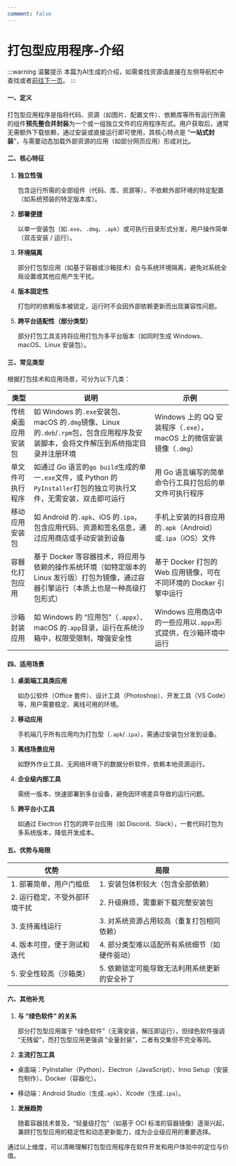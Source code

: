 ```yaml
---
comment: false
---
```

# 打包型应用程序-介绍

:::warning 温馨提示
本篇为AI生成的介绍，如需查找资源请直接在左侧导航栏中查找或者[前往下一页](/resources/application/pack/map)。
:::

#### 一、定义&#xA;

打包型应用程序是指将代码、资源（如图片、配置文件）、依赖库等所有运行所需的组件**预先整合并封装**为一个或一组独立文件的应用程序形式。用户获取后，通常无需额外下载依赖，通过安装或直接运行即可使用，其核心特点是 “**一站式封装**”，与需要动态加载外部资源的应用（如部分网页应用）形成对比。


#### 二、核心特征&#xA;



1.  **独立性强**

    包含运行所需的全部组件（代码、库、资源等），不依赖外部环境的特定配置（如系统预装的特定版本库）。


2.  **部署便捷**

    以单一安装包（如`.exe`、`.dmg`、`.apk`）或可执行目录形式分发，用户操作简单（双击安装 / 运行）。


3.  **环境隔离**

    部分打包型应用（如基于容器或沙箱技术）会与系统环境隔离，避免对系统全局设置或其他应用产生干扰。


4.  **版本固定性**

    打包时的依赖版本被锁定，运行时不会因外部依赖更新而出现兼容性问题。


5.  **跨平台适配性（部分类型）**

    部分打包工具支持将应用打包为多平台版本（如同时生成 Windows、macOS、Linux 安装包）。


#### 三、常见类型&#xA;

根据打包技术和应用场景，可分为以下几类：




| 类型&#xA;        | 说明&#xA;                                                                                        | 示例&#xA;                                                |
| -------------- | ---------------------------------------------------------------------------------------------- | ------------------------------------------------------ |
| 传统桌面应用安装包&#xA; | 如 Windows 的`.exe`安装包、macOS 的`.dmg`镜像、Linux 的`.deb`/`.rpm`包，包含应用程序及安装脚本，会将文件解压到系统指定目录并注册环境&#xA; | Windows 上的 QQ 安装程序（`.exe`），macOS 上的微信安装镜像（`.dmg`）&#xA; |
| 单文件可执行程序&#xA;  | 如通过 Go 语言的`go build`生成的单一`.exe`文件，或 Python 的`PyInstaller`打包的独立可执行文件，无需安装，双击即可运行&#xA;           | 用 Go 语言编写的简单命令行工具打包后的单文件可执行程序&#xA;                     |
| 移动应用安装包&#xA;   | 如 Android 的`.apk`、iOS 的`.ipa`，包含应用代码、资源和签名信息，通过应用商店或手动安装到设备&#xA;                               | 手机上安装的抖音应用的`.apk`（Android）或`.ipa`（iOS）文件&#xA;          |
| 容器化打包应用&#xA;   | 基于 Docker 等容器技术，将应用与依赖的操作系统环境（如特定版本的 Linux 发行版）打包为镜像，通过容器引擎运行（本质上也是一种高级打包形式）&#xA;              | 基于 Docker 打包的 Web 应用镜像，可在不同环境的 Docker 引擎中运行&#xA;       |
| 沙箱封装应用&#xA;    | 如 Windows 的 “应用包”（`.appx`）、macOS 的`.app`目录，运行在系统沙箱中，权限受限制，增强安全性&#xA;                           | Windows 应用商店中的一些应用以`.appx`形式提供，在沙箱环境中运行&#xA;           |

#### 四、适用场景&#xA;



1.  **桌面端工具类应用**

    如办公软件（Office 套件）、设计工具（Photoshop）、开发工具（VS Code）等，用户需要稳定、离线可用的环境。


2.  **移动应用**

    手机端几乎所有应用均为打包型（`.apk`/`.ipa`），需通过安装包分发到设备。


3.  **离线场景应用**

    如野外作业工具、无网络环境下的数据分析软件，依赖本地资源运行。


4.  **企业级内部工具**

    需统一版本、快速部署到多台设备，避免因环境差异导致的运行问题。


5.  **跨平台小工具**

    如通过 Electron 打包的跨平台应用（如 Discord、Slack），一套代码打包为多系统版本，降低开发成本。


#### 五、优势与局限&#xA;



| **优势**                | **局限**                        |
| --------------------- | ----------------------------- |
| 1. 部署简单，用户门槛低&#xA;    | 1. 安装包体积较大（包含全部依赖）&#xA;       |
| 2. 运行稳定，不受外部环境干扰&#xA; | 2. 升级麻烦，需重新下载完整安装包&#xA;       |
| 3. 支持离线运行&#xA;        | 3. 对系统资源占用较高（重复打包相同依赖）&#xA;   |
| 4. 版本可控，便于测试和迭代&#xA;  | 4. 部分类型难以适配所有系统细节（如硬件驱动）&#xA; |
| 5. 安全性较高（沙箱类）&#xA;    | 5. 依赖锁定可能导致无法利用系统更新的安全补丁&#xA; |

#### 六、其他补充&#xA;



1.  **与 “绿色软件” 的关系**

    部分打包型应用属于 “绿色软件”（无需安装，解压即运行），但绿色软件强调 “无残留”，而打包型应用更强调 “全量封装”，二者有交集但不完全等同。


2.  **主流打包工具**

*   桌面端：PyInstaller（Python）、Electron（JavaScript）、Inno Setup（安装包制作）、Docker（容器化）。


*   移动端：Android Studio（生成`.apk`）、Xcode（生成`.ipa`）。


1.  **发展趋势**

    随着容器技术普及，“轻量级打包”（如基于 OCI 标准的容器镜像）逐渐兴起，兼顾打包型应用的稳定性和动态更新能力，成为企业级应用的重要选择。


通过以上维度，可以清晰理解打包型应用程序在软件开发和用户体验中的定位与价值。